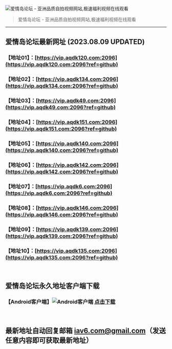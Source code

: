 ![爱情岛论坛 - 亚洲品质自拍视频网站,极速福利视频在线观看](http://ww1.sinaimg.cn/large/007drMcOgy1g5i6x3ua0xj30eg0393yo.jpg)
> 爱情岛论坛 - 亚洲品质自拍视频网站,极速福利视频在线观看

---

## 爱情岛论坛最新网址 (2023.08.09 UPDATED)
### 【地址01】：[https://vip.aqdk120.com:2096](https://vip.aqdk120.com:2096?ref=github)
### 【地址02】：[https://vip.aqdk134.com:2096](https://vip.aqdk134.com:2096?ref=github)
### 【地址03】：[https://vip.aqdk49.com:2096](https://vip.aqdk49.com:2096?ref=github)
### 【地址04】：[https://vip.aqdk151.com:2096](https://vip.aqdk151.com:2096?ref=github)
### 【地址05】：[https://vip.aqdk140.com:2096](https://vip.aqdk140.com:2096?ref=github)
### 【地址06】：[https://vip.aqdk142.com:2096](https://vip.aqdk142.com:2096?ref=github)
### 【地址07】：[https://vip.aqdk6.com:2096](https://vip.aqdk6.com:2096?ref=github)
### 【地址08】：[https://vip.aqdk146.com:2096](https://vip.aqdk146.com:2096?ref=github)
### 【地址09】：[https://vip.aqdk139.com:2096](https://vip.aqdk139.com:2096?ref=github)
### 【地址10】：[https://vip.aqdk135.com:2096](https://vip.aqdk135.com:2096?ref=github)
<br>

## 爱情岛论坛永久地址客户端下载
### 【Android客户端】![Android客户端](https://ww1.sinaimg.cn/large/007drMcOgy1fzljgv278jj300f00ia9t.jpg) [点击下载](https://app.aqdlt.app/v1/aqdlt_android_0828.apk)

<br>

## 最新地址自动回复邮箱 [iav6.com@gmail.com](mailto:iav6.com@gmail.com)（发送任意内容即可获取最新地址）

